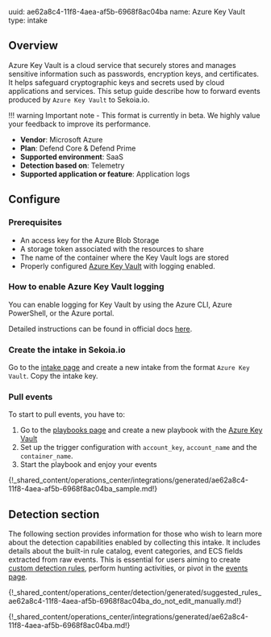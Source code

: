 uuid: ae62a8c4-11f8-4aea-af5b-6968f8ac04ba
name: Azure Key Vault
type: intake

## Overview

Azure Key Vault is a cloud service that securely stores and manages sensitive information such as passwords, encryption
keys, and certificates. It helps safeguard cryptographic keys and secrets used by cloud applications and services. This setup guide describe how to forward events produced by `Azure Key Vault` to Sekoia.io.

!!! warning
    Important note - This format is currently in beta. We highly value your feedback to improve its performance.

- **Vendor**: Microsoft Azure
- **Plan**: Defend Core & Defend Prime
- **Supported environment**: SaaS
- **Detection based on**: Telemetry
- **Supported application or feature**: Application logs

## Configure

### Prerequisites

- An access key for the Azure Blob Storage
- A storage token associated with the resources to share
- The name of the container where the Key Vault logs are stored
- Properly configured [Azure Key Vault](https://docs.microsoft.com/en-us/azure/key-vault/general/overview) with logging enabled.

### How to enable Azure Key Vault logging

You can enable logging for Key Vault by using the Azure CLI, Azure PowerShell, or the Azure portal.

Detailed instructions can be found in official docs [here](https://learn.microsoft.com/en-us/azure/key-vault/general/howto-logging?tabs=azure-portal#enable-logging).

### Create the intake in Sekoia.io

Go to the [intake page](https://app.sekoia.io/operations/intakes) and create a new intake from the format `Azure Key Vault`. Copy the intake key.

### Pull events

To start to pull events, you have to:

1. Go to the [playbooks page](https://app.sekoia.io/operations/playbooks) and create a new playbook with the [Azure Key Vault](../../../../../automate/library/microsoft-azure.md#collect-azure-blob-storage-events)
2. Set up the trigger configuration with `account_key`, `account_name` and the `container_name`.
3. Start the playbook and enjoy your events

{!_shared_content/operations_center/integrations/generated/ae62a8c4-11f8-4aea-af5b-6968f8ac04ba_sample.md!}

## Detection section

The following section provides information for those who wish to learn more about the detection capabilities enabled by collecting this intake. It includes details about the built-in rule catalog, event categories, and ECS fields extracted from raw events. This is essential for users aiming to create [custom detection rules](/docs/xdr/features/detect/sigma.md), perform hunting activities, or pivot in the [events page](/docs/xdr/features/investigate/events.md).

{!_shared_content/operations_center/detection/generated/suggested_rules_ae62a8c4-11f8-4aea-af5b-6968f8ac04ba_do_not_edit_manually.md!}

{!_shared_content/operations_center/integrations/generated/ae62a8c4-11f8-4aea-af5b-6968f8ac04ba.md!}
